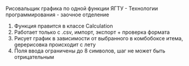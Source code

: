 Рисовальщик графика по одной функции
ЯГТУ - Технологии программирования - заочное отделение

1. Функция правится в классе Calculation
2. Работает только с .csv, импорт, экспорт + проверка формата
3. Рисует график в зависимости от выбранного в комбобоксе итема, gерерисовка происходит с лету
4. Поля ввода ограничены до 8 символов, шаг не может быть отрицательным
